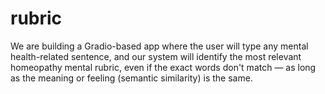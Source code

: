 # rubric
We are building a Gradio-based app where the user will type any mental health-related sentence, and our system will identify the most relevant homeopathy mental rubric, even if the exact words don't match — as long as the meaning or feeling (semantic similarity) is the same.

